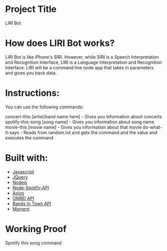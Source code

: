 # Project Title
LIRI Bot

# How does LIRI Bot works?

LIRI Bot is like iPhone's SIRI. However, while SIRI is a Speech Interpretation and Recognition Interface, LIRI is a Language Interpretation and Recognition Interface. LIRI will be a command line node app that takes in parameters and gives you back data.

# Instructions:

You can use the following commands:

concert-this [artist/band name here] - Gives you information about concerts
spotify-this-song [song name] - Gives you information about song name
movie-this [movie name] - Gives you information about that movie
do-what-it-says - Reads from random.txt and gets the command and the value and executes the command

# Built with:
* [Javascript](http://www.javascript.com)
* [JQuery](http://www.jquery.com)
* [Nodejs](http://www.nodejs.org/en)
* [Node-Spotify-API](https://www.npmjs.com/package/node-spotify-api)
* [Axios](https://www.npmjs.com/package/axios)
* [OMBD API](http://www.omdbapi.com/)
* [Bands In Town API](http://www.artists.bandsintown.com/bandsintown-api)
* [Moment](https://www.npmjs.com/package/moment)

# Working Proof
Spotify this song command

<a href="/gif/-yGmf88" title="Spotify this song">
  <img src="https://i.makeagif.com/media/5-13-2019/yGmf88.gif" alt="" style="max-width:100%"></a>
<div style="font-size:20px;"><a href="/" title=""></a></div>


